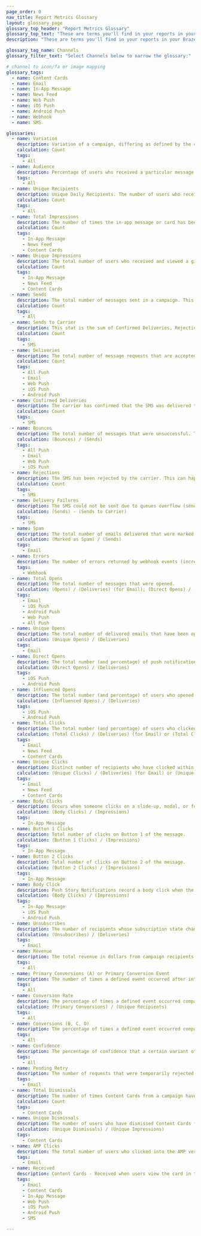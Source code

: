 ```yaml
---
page_order: 0
nav_title: Report Metrics Glossary
layout: glossary_page
glossary_top_header: "Report Metrics Glossary"
glossary_top_text: "These are terms you'll find in your reports in your Braze account. Search for the metrics you need or filter by channel. <br>  <br> This glossary does not necessarily include metrics you might see in Currents or other downloaded reports outside of your Braze account."
description: "These are terms you'll find in your reports in your Braze account. Search for the metrics you need or filter by channel. This glossary does not necessarily include metrics you might see in Currents or other downloaded reports outside of your Braze account."

glossary_tag_name: Channels
glossary_filter_text: "Select Channels below to narrow the glossary:"

# channel to icon/fa or image mapping
glossary_tags:
  - name: Content Cards
  - name: Email
  - name: In-App Message
  - name: News Feed
  - name: Web Push
  - name: iOS Push
  - name: Android Push
  - name: Webhook
  - name: SMS

glossaries:
  - name: Variation
    description: Variation of a campaign, differing as defined by the creator.
    calculation: Count
    tags:
      - All
  - name: Audience
    description: Percentage of users who received a particular message. This number is received from Braze.
    tags:
      - All
  - name: Unique Recipients
    description: Unique Daily Recipients. The number of users who received a particular message in a day. This number is received from Braze.
    calculation: Count
    tags:
      - All
  - name: Total Impressions
    description: The number of times the in-app message or card has been viewed (if a user is shown a message twice, they will be counted twice). This number is a sum of the number of impression events that Braze receives from the SDKs.
    calculation: Count
    tags:
      - In-App Message
      - News Feed
      - Content Cards
  - name: Unique Impressions
    description: The total number of users who received and viewed a given in-app message or card. The count should not increment the second time a user views an in-app message or card. This number is received from Braze.
    calculation: Count
    tags:
      - In-App Message
      - News Feed
      - Content Cards
  - name: Sends
    description: The total number of messages sent in a campaign. This number is received from Braze.
    calculation: Count
    tags:
      - All
  - name: Sends to Carrier
    description: This stat is the sum of Confirmed Deliveries, Rejections, and Sends where delivery or rejection was not confirmed by the carrier. There are instances where carriers do not provide delivery or rejected confirmation, as some carriers do not provide this confirmation or were unable to do so at the time of send.
    calculation: Count
    tags:
      - SMS
  - name: Deliveries
    description: The total number of message requests that are accepted by the receiving email server.
    calculation: Count
    tags:
      - All Push
      - Email
      - Web Push
      - iOS Push
      - Android Push
  - name: Confirmed Deliveries
    description: The carrier has confirmed that the SMS was delivered to the target phone number. As a Braze customer, deliveries are charged toward your SMS allotment.
    calculation: Count
    tags:
      - SMS
  - name: Bounces
    description: The total number of messages that were unsuccessful. This could occur because there is not a valid push token, the email addresses were incorrect or deactivated, or the user unsubscribed after the campaign was launched. <br> <i> An email bounce for customers using Sendgrid consists of hard bounces, spam, and emails sent to invalid addresses. </i>
    calculation: (Bounces) / (Sends)
    tags:
      - All Push
      - Email
      - Web Push
      - iOS Push
  - name: Rejections
    description: The SMS has been rejected by the carrier. This can happen for a number of reasons including carrier content filtering, availability of the destination device, the phone number is no longer in service, etc. As a Braze customer, rejections are charged toward your SMS allotment.
    calculation: Count
    tags:
      - SMS
  - name: Delivery Failures
    description: The SMS could not be sent due to queues overflow (sending SMS at a rate higher than your long or short codes can handle).
    calculation: (Sends) - (Sends to Carrier)
    tags:
      - SMS
  - name: Spam
    description: The total number of emails delivered that were marked as "spam."
    calculation: (Marked as Spam) / (Sends)
    tags:
      - Email
  - name: Errors
    description: The number of errors returned by webhook events (incremented during the sending process).
    tags:
      - Webhook
  - name: Total Opens
    description: The total number of messages that were opened.
    calculation: (Opens) / (Deliveries) (for Email); (Direct Opens) / (Deliveries) (for Web Push); (Unique Opens) / (Deliveries) (for iOS Push, Android, Kindle)
    tags:
      - Email
      - iOS Push
      - Android Push
      - Web Push
      - All Push
  - name: Unique Opens
    description: The total number of delivered emails that have been opened by a single user at least once. This is tracked over a 7 day period for Email.
    calculation: (Unique Opens) / (Deliveries)
    tags:
      - Email
  - name: Direct Opens
    description: The total number (and percentage) of push notifications that were directly opened from that push.
    calculation: (Direct Opens) / (Deliveries)
    tags:
      - iOS Push
      - Android Push
  - name: Influenced Opens
    description: The total number (and percentage) of users who opened the app after the push notification was sent, without directly opening the push.
    calculation: (Influenced Opens) / (Deliveries)
    tags:
      - iOS Push
      - Android Push
  - name: Total Clicks
    description: The total number (and percentage) of users who clicked within the delivered email or card. Please note that clicks on an unsubscribe link will not be counted towards total clicks.
    calculation: (Total Clicks) / (Deliveries) (for Email) or (Total Clicks) / (Total Impressions) (for Content Cards)
    tags:
      - Email
      - News Feed
      - Content Cards
  - name: Unique Clicks
    description: Distinct number of recipients who have clicked within a message at least once. This is tracked over a 7 day period for Email. Note that clicks on Braze-provided unsubscribe links are counted as unique clicks.
    calculation: (Unique Clicks) / (Deliveries) (for Email) or (Unique Clicks) / (Unique Impressions) (for Content Cards)
    tags:
      - Email
      - News Feed
      - Content Cards
  - name: Body Clicks
    description: Occurs when someone clicks on a slide-up, modal, or full-screen in-app message that has no buttons.
    calculation: (Body Clicks) / (Impressions)
    tags:
      - In-App Message
  - name: Button 1 Clicks
    description: Total number of clicks on Button 1 of the message.
    calculation: (Button 1 Clicks) / (Impressions)
    tags:
      - In-App Message
  - name: Button 2 Clicks
    description: Total number of clicks on Button 2 of the message.
    calculation: (Button 2 Clicks) / (Impressions)
    tags:
      - In-App Message
  - name: Body Click
    description: Push Story Notifications record a body click when the message is clicked. It will not be recorded when a message is expanded, or action button clicks. Non-HTML In App Messages will record a Body Click when the close button is clicked.
    calculation: (Body Clicks) / (Impressions)
    tags:
      - In-App Message
      - iOS Push
      - Android Push
  - name: Unsubscribes
    description: The number of recipients whose subscription state changed to unsubscribed as a result of clicking the Braze provided unsubscribe URL.
    calculation: (Unsubscribes) / (Deliveries)
    tags:
      - Email
  - name: Revenue
    description: The total revenue in dollars from campaign recipients within the set primary conversion window.
    tags:
      - All
  - name: Primary Conversions (A) or Primary Conversion Event
    description: The number of times a defined event occurred after interacting with or viewing a received message from a Braze campaign. This defined event is determined by the marketer when building the campaign. For Email, Push and Webhooks, we start tracking conversions after the initial send. For Content Cards and In-App Messages, this count begins when they view a Content Card or Message for the first time.
    tags:
      - All
  - name: Conversion Rate
    description: The percentage of times a defined event occurred compared to all recipients of a sent message. This defined event is determined when you build the campaign.
    calculation: (Primary Conversions) / (Unique Recipients)
    tags:
      - All
  - name: Conversions (B, C, D)
    description: The percentage of times a defined event occurred compared to all recipients of a sent message. This defined event is determined when you build the campaign.
    tags:
      - All
  - name: Confidence
    description: The percentage of confidence that a certain variant of a message is outperforming the control group.
    tags:
      - All
  - name: Pending Retry
    description: The number of requests that were temporarily rejected, by the receiving server, but still attempted for re-delivery by the ESP. The ESP will retry delivery until a timeout period is reached (typically after 72 hours).
    tags:
      - Email
  - name: Total Dismissals
    description: The number of times Content Cards from a campaign have been dismissed. If a user dismisses a message twice, they will be only counted once.
    calculation: Count
    tags:
      - Content Cards
  - name: Unique Dismissals
    description: The number of users who have dismissed Content Cards from a campaign. A user dismissing a Content Card from a campaign multiple times represents one unique dismissal.
    calculation: (Unique Dismissals) / (Unique Impressions)
    tags:
      - Content Cards
  - name: AMP Clicks
    description: The total number of users who clicked into the AMP version of your AMP HTML Email.
    tags:
      - Email
  - name: Received
    description: Content Cards - Received when users view the card in the app.<br>Push - Received when messages are sent from the Braze server to the push provider.<br>Email - Received when messages are sent from the Braze server to the email service provider.<br>SMS/MMS - "Delivered" once the SMS provider receives confirmation from the upstream carrier and destination device.<br>In-App Message - Received at the time of display based on the trigger action defined. 
    tags:
      - Email
      - Content Cards
      - In-App Message
      - Web Push
      - iOS Push
      - Android Push
      - SMS

---
```

